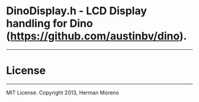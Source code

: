 # DinoDisplay.h - LCD Display handling for Dino (https://github.com/austinbv/dino).
___
# License
___
MIT License. Copyright 2013, Herman Moreno
